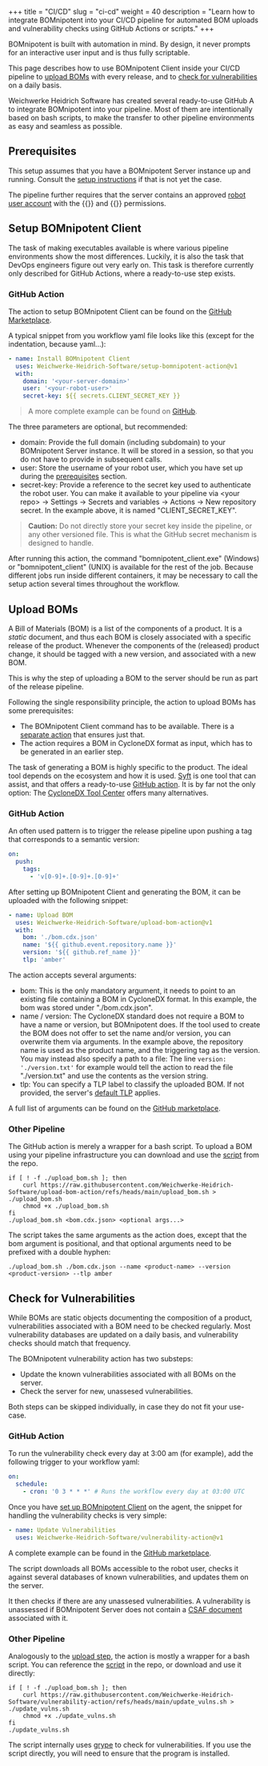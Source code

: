 +++
title = "CI/CD"
slug = "ci-cd"
weight = 40
description = "Learn how to integrate BOMnipotent into your CI/CD pipeline for automated BOM uploads and vulnerability checks using GitHub Actions or scripts."
+++

BOMnipotent is built with automation in mind. By design, it never prompts for an interactive user input and is thus fully scriptable.

This page describes how to use BOMnipotent Client inside your CI/CD pipeline to [upload BOMs](#upload-boms) with every release, and to [check for vulnerabilities](#check-for-vulnerabilities) on a daily basis.

Weichwerke Heidrich Software has created several ready-to-use GitHub A to integrate BOMnipotent into your pipeline. Most of them are intentionally based on bash scripts, to make the transfer to other pipeline environments as easy and seamless as possible.

## Prerequisites

This setup assumes that you have a BOMnipotent Server instance up and running. Consult the [setup instructions](/server/setup/) if that is not yet the case.

The pipeline further requires that the server contains an approved [robot user account](/client/manager/access-management/robot-users/) with the {{<bom-management-en>}} and {{<vuln-management-en>}} permissions.

## Setup BOMnipotent Client

The task of making executables available is where various pipeline environments show the most differences. Luckily, it is also the task that DevOps engineers figure out very early on. This task is therefore currently only described for GitHub Actions, where a ready-to-use step exists.

### GitHub Action

The action to setup BOMnipotent Client can be found on the [GitHub Marketplace](https://github.com/marketplace/actions/setup-bomnipotent-client).

A typical snippet from you workflow yaml file looks like this (except for the indentation, because yaml...):

```yaml {{ title="Typical setup snippet" }}
- name: Install BOMnipotent Client
  uses: Weichwerke-Heidrich-Software/setup-bomnipotent-action@v1
  with:
    domain: '<your-server-domain>'
    user: '<your-robot-user>'
    secret-key: ${{ secrets.CLIENT_SECRET_KEY }} 
```

> A more complete example can be found on [GitHub](https://github.com/marketplace/actions/setup-bomnipotent-client).

The three parameters are optional, but recommended:
- domain: Provide the full domain (including subdomain) to your BOMnipotent Server instance. It will be stored in a session, so that you do not have to provide in subsequent calls.
- user: Store the username of your robot user, which you have set up during the [prerequisites](#prerequisites) section.
- secret-key: Provide a reference to the secret key used to authenticate the robot user. You can make it available to your pipeline via \<your repo\> → Settings → Secrets and variables → Actions → New repository secret. In the example above, it is named "CLIENT_SECRET_KEY".

> **Caution:** Do not directly store your secret key inside the pipeline, or any other versioned file. This is what the GitHub secret mechanism is designed to handle.

After running this action, the command "bomnipotent_client.exe" (Windows) or "bomnipotent_client" (UNIX) is available for the rest of the job. Because different jobs run inside different containers, it may be necessary to call the setup action several times throughout the workflow.

## Upload BOMs

A Bill of Materials (BOM) is a list of the components of a product. It is a *static* document, and thus each BOM is closely associated with a specific release of the product. Whenever the components of the (released) product change, it should be tagged with a new version, and associated with a new BOM.

This is why the step of uploading a BOM to the server should be run as part of the release pipeline.

Following the single responsibility principle, the action to upload BOMs has some prerequisites:
- The BOMnipotent Client command has to be available. There is a [separate action](#setup-bomnipotent-client) that ensures just that.
- The action requires a BOM in CycloneDX format as input, which has to be generated in an earlier step.

The task of generating a BOM is highly specific to the product. The ideal tool depends on the ecosystem and how it is used. [Syft](/integration/syft/) is one tool that can assist, and that offers a ready-to-use [GitHub action](https://github.com/anchore/sbom-action). It is by far not the only option: The [CycloneDX Tool Center](https://cyclonedx.org/tool-center/) offers many alternatives.

### GitHub Action

An often used pattern is to trigger the release pipeline upon pushing a tag that corresponds to a semantic version:

```yaml {{ title="Tag trigger" }}
on:
  push:
    tags:
      - 'v[0-9]+.[0-9]+.[0-9]+'
```

After setting up BOMnipotent Client and generating the BOM, it can be uploaded with the following snippet:

```yaml {{ title="Typical upload snippet" }}
- name: Upload BOM
  uses: Weichwerke-Heidrich-Software/upload-bom-action@v1
  with:
    bom: './bom.cdx.json'
    name: '${{ github.event.repository.name }}'
    version: '${{ github.ref_name }}'
    tlp: 'amber'
```

The action accepts several arguments:
- bom: This is the only mandatory argument, it needs to point to an existing file containing a BOM in CycloneDX format. In this example, the bom was stored under "./bom.cdx.json".
- name / version: The CycloneDX standard does not require a BOM to have a name or version, but BOMnipotent does. If the tool used to create the BOM does not offer to set the name and/or version, you can overwrite them via arguments. In the example above, the repository name is used as the product name, and the triggering tag as the version. You may instead also specify a path to a file: The line `version: './version.txt'` for example would tell the action to read the file "./version.txt" and use the contents as the version string.
- tlp: You can specify a TLP label to classify the uploaded BOM. If not provided, the server's [default TLP](/server/configuration/optional/tlp-config/#default-tlp) applies.

A full list of arguments can be found on the [GitHub marketplace](https://github.com/marketplace/actions/upload-bom-to-bomnipotent-server).

### Other Pipeline

The GitHub action is merely a wrapper for a bash script. To upload a BOM using your pipeline infrastructure you can download and use the [script](https://github.com/Weichwerke-Heidrich-Software/upload-bom-action/blob/main/upload_bom.sh) from the repo.

```
if [ ! -f ./upload_bom.sh ]; then
    curl https://raw.githubusercontent.com/Weichwerke-Heidrich-Software/upload-bom-action/refs/heads/main/upload_bom.sh > ./upload_bom.sh
    chmod +x ./upload_bom.sh
fi
./upload_bom.sh <bom.cdx.json> <optional args...>
```

The script takes the same arguments as the action does, except that the bom argument is positional, and that optional arguments need to be prefixed with a double hyphen:

```
./upload_bom.sh ./bom.cdx.json --name <product-name> --version <product-version> --tlp amber
```

## Check for Vulnerabilities

While BOMs are static objects documenting the composition of a product, vulnerabilities associated with a BOM need to be checked regularly. Most vulnerability databases are updated on a daily basis, and vulnerability checks should match that frequency.

The BOMnipotent vulnerability action has two substeps:
- Update the known vulnerabilities associated with all BOMs on the server.
- Check the server for new, unassesed vulnerabilities.

Both steps can be skipped individually, in case they do not fit your use-case.

### GitHub Action

To run the vulnerability check every day at 3:00 am (for example), add the following trigger to your workflow yaml:

```yaml {{ title="Schedule trigger" }}
on:
  schedule:
    - cron: '0 3 * * *' # Runs the workflow every day at 03:00 UTC
```

Once you have [set up BOMnipotent Client](#setup-bomnipotent-client) on the agent, the snippet for handling the vulnerability checks is very simple:

```yaml {{ title="Typical vulnerability snippet" }}
- name: Update Vulnerabilities
  uses: Weichwerke-Heidrich-Software/vulnerability-action@v1
```

A complete example can be found in the [GitHub marketplace](https://github.com/marketplace/actions/bomnipotent-server-vulnerability-check).

The script downloads all BOMs accessible to the robot user, checks it against several databases of known vulnerabilities, and updates them on the server.

It then checks if there are any unassesed vulnerabilities. A vulnerability is unassessed if BOMnipotent Server does not contain a [CSAF document](https://www.csaf.io/) associated with it.

### Other Pipeline

Analogously to the [upload step](#upload-boms), the action is mostly a wrapper for a bash script. You can reference the [script](https://github.com/Weichwerke-Heidrich-Software/vulnerability-action/blob/main/update_vulns.sh) in the repo, or download and use it directly:

```
if [ ! -f ./upload_bom.sh ]; then
    curl https://raw.githubusercontent.com/Weichwerke-Heidrich-Software/vulnerability-action/refs/heads/main/update_vulns.sh > ./update_vulns.sh
    chmod +x ./update_vulns.sh
fi
./update_vulns.sh
```

The script internally uses [grype](/integration/grype/) to check for vulnerabilities. If you use the script directly, you will need to ensure that the program is installed.
